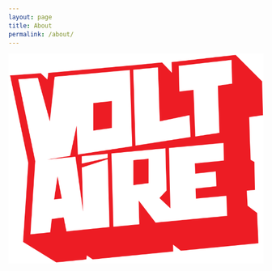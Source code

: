 ```yaml
---
layout: page
title: About
permalink: /about/
---
```


<div class="about">
  <div class="logo">
    <img src="/img/logo.svg" />
  </div>
</div>
